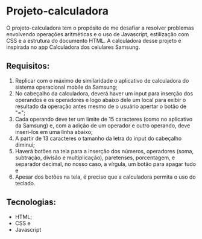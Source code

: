 # Projeto-calculadora

O projeto-calculadora tem o propósito de me desafiar a resolver problemas envolvendo operações aritméticas e o uso de Javascript, estilização com CSS e a estrutura do documento HTML. A calculadora desse projeto é inspirada no app Calculadora dos celulares Samsung.

## Requisitos:

1. Replicar com o máximo de similaridade o aplicativo de calculadora do sistema operacional mobile da Samsung;
2. No cabeçalho da calculadora, deverá haver um input para inserção dos operandos e os operadores e logo abaixo dele um local para exibir o resultado da operação antes mesmo de o usuário apertar o botão de "=";
3. Cada operando deve ter um limite de 15 caracteres (como no aplicativo da Samsung) e, com a adição de um operador e outro operando, deve inseri-los em uma linha abaixo;
4. A partir de 13 caracteres o tamanho da letra do input do cabeçalho diminui;
5. Haverá botões na tela para a inserção dos números, operadores (soma, subtração, divisão e multiplicação), paretenses, porcentagem, e separador decimal, no nosso caso, a vírgula, um botão para apagar tudo e
6. Apesar dos botões na tela, é preciso que a calculadora permita o uso do teclado.

## Tecnologias:

* HTML;
* CSS e
* Javascript